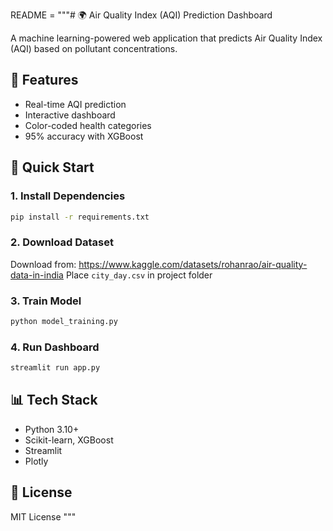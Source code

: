 README = """# 🌍 Air Quality Index (AQI) Prediction Dashboard

A machine learning-powered web application that predicts Air Quality Index (AQI) based on pollutant concentrations.

## 🎯 Features

- Real-time AQI prediction
- Interactive dashboard
- Color-coded health categories
- 95% accuracy with XGBoost

## 🚀 Quick Start

### 1. Install Dependencies

```bash
pip install -r requirements.txt
```

### 2. Download Dataset

Download from: https://www.kaggle.com/datasets/rohanrao/air-quality-data-in-india
Place `city_day.csv` in project folder

### 3. Train Model

```bash
python model_training.py
```

### 4. Run Dashboard

```bash
streamlit run app.py
```

## 📊 Tech Stack

- Python 3.10+
- Scikit-learn, XGBoost
- Streamlit
- Plotly

## 📄 License

MIT License
"""
